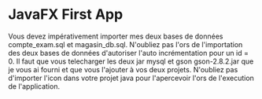 # JavaFX First App
Vous devez impérativement importer mes deux bases de données compte_exam.sql et magasin_db.sql.
N'oubliez pas l'ors de l'importation des deux bases de données d'autoriser l'auto incrémentation pour un id = 0.
Il faut que vous telecharger les deux jar mysql et gson gson-2.8.2.jar que je vous ai fourni et que vous l'ajouter à vos deux projets.
N'oubliez pas d'importer l'icon dans votre projet java pour l'apercevoir l'ors de l'execution de l'application.
